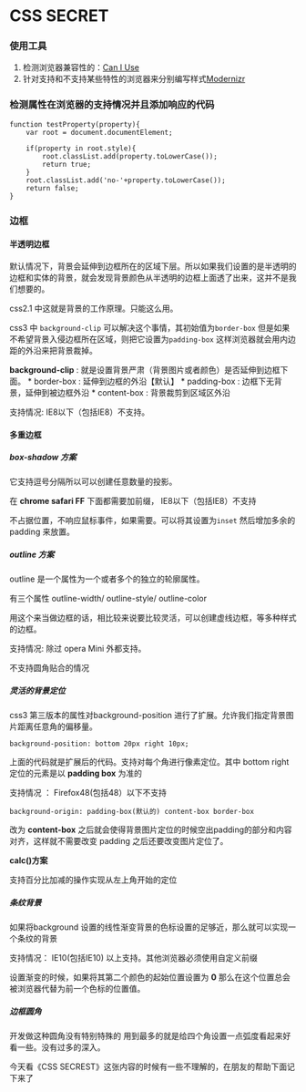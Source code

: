 # CSS SECRET



### 使用工具

1. 检测浏览器兼容性的：[Can I Use](http://caniuse.com/)
2. 针对支持和不支持某些特性的浏览器来分别编写样式[Modernizr](https://modernizr.com/)

### 检测属性在浏览器的支持情况并且添加响应的代码

```
function testProperty(property){
	var root = document.documentElement;

	if(property in root.style){
		root.classList.add(property.toLowerCase());
		return true;
	}
	root.classList.add('no-'+property.toLowerCase());
	return false;
}
```

### 边框

#### 半透明边框

默认情况下，背景会延伸到边框所在的区域下层。所以如果我们设置的是半透明的边框和实体的背景，就会发现背景颜色从半透明的边框上面透了出来，这并不是我们想要的。

css2.1 中这就是背景的工作原理。只能这么用。

css3 中 ``background-clip`` 可以解决这个事情，其初始值为``border-box`` 但是如果不希望背景入侵边框所在区域，则把它设置为``padding-box`` 这样浏览器就会用内边距的外沿来把背景裁掉。

**background-clip** : 就是设置背景严肃（背景图片或者颜色）是否延伸到边框下面。
	* border-box : 延伸到边框的外沿【默认】
	* padding-box : 边框下无背景，延伸到被边框外沿
	* content-box : 背景裁剪到区域区外沿

支持情况: IE8以下（包括IE8）不支持。


#### 多重边框

##### box-shadow 方案

它支持逗号分隔所以可以创建任意数量的投影。

在 **chrome  safari FF** 下面都需要加前缀， IE8以下（包括IE8）不支持

不占据位置，不响应鼠标事件，如果需要。可以将其设置为``inset`` 然后增加多余的 padding 来放置。

##### outline 方案

outline 是一个属性为一个或者多个的独立的轮廓属性。

有三个属性  outline-width/ outline-style/ outline-color 

用这个来当做边框的话，相比较来说要比较灵活，可以创建虚线边框，等多种样式的边框。

支持情况: 除过 opera Mini 外都支持。

不支持圆角贴合的情况

##### 灵活的背景定位

css3 第三版本的属性对background-position 进行了扩展。允许我们指定背景图片距离任意角的偏移量。

```
background-position: bottom 20px right 10px;
```

上面的代码就是扩展后的代码。支持对每个角进行像素定位。其中 bottom right 定位的元素是以 **padding box** 为准的


支持情况 ： Firefox48(包括48）以下不支持

```
background-origin: padding-box(默认的) content-box border-box
```

改为 **content-box** 之后就会使得背景图片定位的时候空出padding的部分和内容对齐，这样就不需要改变 padding 之后还要改变图片定位了。


**calc()方案** 

支持百分比加减的操作实现从左上角开始的定位


##### 条纹背景

如果将background 设置的线性渐变背景的色标设置的足够近，那么就可以实现一个条纹的背景

支持情况： IE10(包括IE10) 以上支持。其他浏览器必须使用自定义前缀

设置渐变的时候，如果将其第二个颜色的起始位置设置为 **0** 那么在这个位置总会被浏览器代替为前一个色标的位置值。


##### 边框圆角

开发做这种圆角没有特别特殊的  用到最多的就是给四个角设置一点弧度看起来好看一些。没有过多的深入。

今天看《CSS SECREST》这张内容的时候有一些不理解的，在朋友的帮助下面记下来了
















